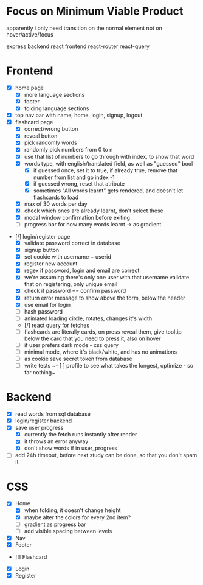 # Focus on Minimum Viable Product
apparently i only need transition on the normal element
not on hover/active/focus

express backend
react frontend
react-router
react-query

# Frontend
- [x] home page
    - [x] more language sections
    - [x] footer
    - [x] folding language sections
- [x] top nav bar with name, home, login, signup, logout
- [x] flashcard page
    - [x] correct/wrong button
    - [x] reveal button
    - [x] pick randomly words
    - [x] randomly pick numbers from 0 to n
    - [x] use that list of numbers to go through with index, to show that word
    - [x] words type, with english/translated field, as well as "guessed" bool
        - [x] if guessed once, set it to true, if already true, remove that number from list and go index -1
        - [x] if guessed wrong, reset that atribute
        - [x] sometimes "All words learnt" gets rendered, and doesn't let flashcards to load
    - [x] max of 30 words per day
    - [x] check which ones are already learnt, don't select these
    - [x] modal window confirmation before exiting
    - [ ] progress bar for how many words learnt -> as gradient
- [/] login/register page
    - [x] validate password correct in database
    - [x] signup button
    - [x] set cookie with username + userid
    - [x] register new account
    - [x] regex if password, login and email are correct
    - [x] we're assuming there's only one user with that username
    validate that on registering, only unique email 
    - [x] check if password == confirm password
    - [x] return error message to show above the form, below the header
    - [x] use email for login
    - [ ] hash password
    - [ ] animated loading circle, rotates, changes it's width
    - [/] react query for fetches
    - [ ] flashcards are literally cards, on press reveal them, give tooltip below the card that you need to press it, also on hover
    - [ ] if user prefers dark mode - css query
    - [ ] minimal mode, where it's black/white, and has no animations
    - [ ] as cookie save secret token from database
    - [ ] write tests
    ~- [ ] profile to see what takes the longest, optimize - so far nothing~

# Backend
- [x] read words from sql database
- [x] login/register backend
- [x] save user progress
    - [x] currently the fetch runs instantly after render
    - [x] it throws an error anyway
    - [x] don't show words if in user_progress
- [ ] add 24h timeout, before next study can be done, so that you don't spam it

# CSS
- [x] Home
    - [x] when folding, it doesn't change height
    - [x] maybe alter the colors for every 2nd item?
    - [ ] gradient as progress bar
    - [ ] add visible spacing between levels
- [x] Nav
- [x] Footer
- [!] Flashcard
- [x] Login
- [x] Register
